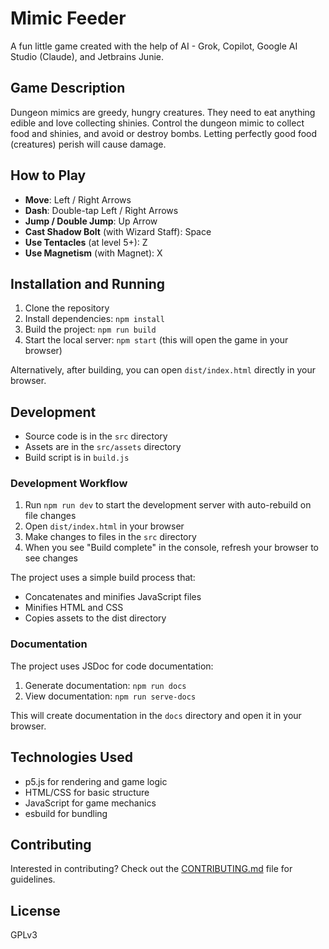 # Mimic Feeder

A fun little game created with the help of AI - Grok, Copilot, Google AI Studio (Claude), and Jetbrains Junie.

## Game Description
Dungeon mimics are greedy, hungry creatures. They need to eat anything edible and love collecting shinies. Control the dungeon mimic to collect food and shinies, and avoid or destroy bombs. Letting perfectly good food (creatures) perish will cause damage.

## How to Play
- **Move**: Left / Right Arrows
- **Dash**: Double-tap Left / Right Arrows
- **Jump / Double Jump**: Up Arrow
- **Cast Shadow Bolt** (with Wizard Staff): Space
- **Use Tentacles** (at level 5+): Z
- **Use Magnetism** (with Magnet): X

## Installation and Running
1. Clone the repository
2. Install dependencies: `npm install`
3. Build the project: `npm run build`
4. Start the local server: `npm start` (this will open the game in your browser)

Alternatively, after building, you can open `dist/index.html` directly in your browser.

## Development
- Source code is in the `src` directory
- Assets are in the `src/assets` directory
- Build script is in `build.js`

### Development Workflow
1. Run `npm run dev` to start the development server with auto-rebuild on file changes
2. Open `dist/index.html` in your browser
3. Make changes to files in the `src` directory
4. When you see "Build complete" in the console, refresh your browser to see changes

The project uses a simple build process that:
- Concatenates and minifies JavaScript files
- Minifies HTML and CSS
- Copies assets to the dist directory

### Documentation
The project uses JSDoc for code documentation:

1. Generate documentation: `npm run docs`
2. View documentation: `npm run serve-docs`

This will create documentation in the `docs` directory and open it in your browser.

## Technologies Used
- p5.js for rendering and game logic
- HTML/CSS for basic structure
- JavaScript for game mechanics
- esbuild for bundling

## Contributing
Interested in contributing? Check out the [CONTRIBUTING.md](CONTRIBUTING.md) file for guidelines.

## License
GPLv3
